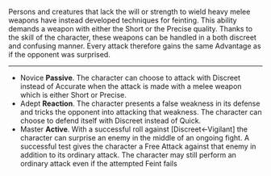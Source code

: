 Persons and creatures that lack the will or strength to wield heavy melee weapons have instead developed techniques for feinting. This ability demands a weapon with either the Short or the Precise quality. Thanks to the skill of the character, these weapons can be handled in a both discreet and confusing manner. Every attack therefore gains the same Advantage as if the opponent was surprised.

---
- Novice **Passive**. The character can choose to attack with Discreet instead of Accurate when the attack is made with a melee weapon which is either Short or Precise.
- Adept **Reaction**. The character presents a false weakness in its defense and tricks the opponent into attacking that weakness. The character can choose to defend itself with Discreet instead of Quick.
- Master **Active**. With a successful roll against [Discreet←Vigilant] the character can surprise an enemy in the middle of an ongoing fight. A successful test gives the character a Free Attack against that enemy in addition to its ordinary attack. The character may still perform an ordinary attack even if the attempted Feint fails